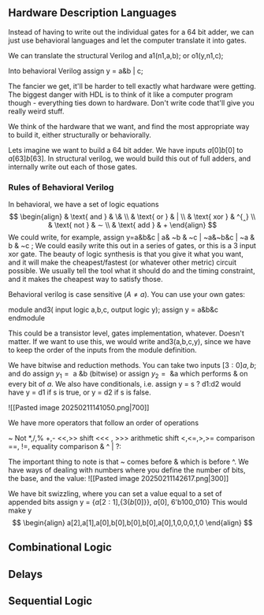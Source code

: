 ## Hardware Description Languages

Instead of having to write out the individual gates for a 64 bit adder, we can just use behavioral languages and let the computer translate it into gates. 

We can translate the structural Verilog
and a1(n1,a,b);
or o1(y,n1,c);

Into behavioral Verilog
assign y = a&b | c;

The fancier we get, it'll be harder to tell exactly what hardware were getting. The biggest danger with HDL is to think of it like a computer program though - everything ties down to hardware. Don't write code that'll give you really weird stuff. 

We think of the hardware that we want, and find the most appropriate way to build it, either structurally or behaviorally.

Lets imagine we want to build a 64 bit adder. We have inputs $a[0] b[0] \text{ to }a[63] b[63]$. In structural verilog, we would  build this out of full adders, and internally write out each of those gates.


### Rules of Behavioral Verilog

In behavioral, we have a set of logic equations
$$
\begin{align}
 & \text{ and }  & \& \\
 & \text{ or } & | \\
 & \text{ xor }  & ^{‸} \\
 & \text{ not } & ∼ \\
 & \text{ add } & +
\end{align}
$$
We could write, for example,
assign y=a&b&c | a& ~b & ~c | ~a&~b&c | ~a & b & ~c ;
We could easily write this out in a series of gates, or this is a 3 input xor gate. The beauty of logic synthesis is that you give it what you want, and it will make the cheapest/fastest (or whatever other metric) circuit possible. We usually tell the tool what it should do and the timing constraint, and it makes the cheapest way to satisfy those. 

Behavioral verilog is case sensitive ($A\neq a$).
You can use your own gates:

module and3(
	input logic a,b,c,
	output logic y);
	assign y = a&b&c
endmodule

This could be a transistor level, gates implementation, whatever. Doesn't matter.
If we want to use this, we would write
and3(a,b,c,y), since we have to keep the order of the inputs from the module definition.

We have bitwise and reduction methods.
You can take two inputs $[3:0] a,b;$
and do $\text{ assign } y_{1}=\text{ a \& b }$ (bitwise)
or $\text{ assign }y_{2}=\text{ \&a }$ which performs $\&$ on every bit of $a$.
We also have conditionals, i.e.
assign y = s ? d1:d2 would have y = d1 if s is true, or y = d2 if s is false.


![[Pasted image 20250211141050.png|700]]

We have more operators that follow an order of operations

~ Not
$*$,/,%
+,-
<<,>>   shift
<<< , >>> arithmetic shift
<,<=,>,>= comparison
\==, !=, equality comparison
&
^
|
?:

The important thing to note is that ~ comes before & which is before ^.
We have ways of dealing with numbers where you define the number of bits, the base, and the value:
![[Pasted image 20250211142617.png|300]]

We have bit swizzling, where you can set a value equal to a set of appended bits
assign y = {$a[2:1]$,{3{$b[0]$}}, $a[0]$, 6'b100_010}
This would make y
$$
\begin{align}
a[2],a[1],a[0],b[0],b[0],b[0],a[0],1,0,0,0,1,0
\end{align}
$$



## Combinational Logic


## Delays


## Sequential Logic

